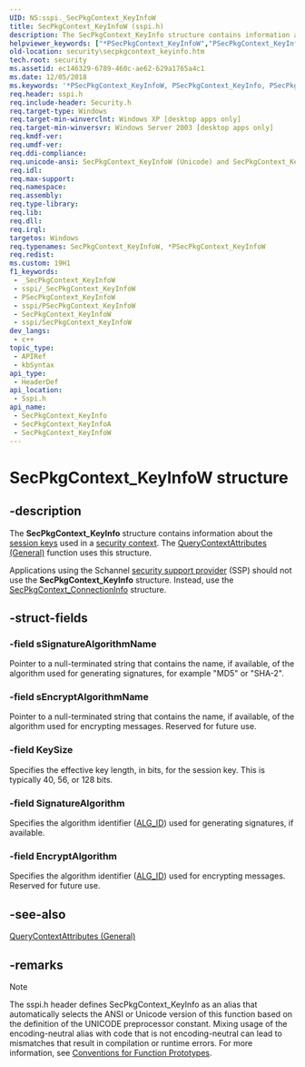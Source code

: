 ```yaml
---
UID: NS:sspi._SecPkgContext_KeyInfoW
title: SecPkgContext_KeyInfoW (sspi.h)
description: The SecPkgContext_KeyInfo structure contains information about the session keys used in a security context. (Unicode)
helpviewer_keywords: ["*PSecPkgContext_KeyInfoW","PSecPkgContext_KeyInfo","PSecPkgContext_KeyInfo structure pointer [Security]","SecPkgContext_KeyInfo","SecPkgContext_KeyInfo structure [Security]","SecPkgContext_KeyInfoA","SecPkgContext_KeyInfoW","_ssp_secpkgcontext_keyinfo","security.secpkgcontext_keyinfo","sspi/PSecPkgContext_KeyInfo","sspi/SecPkgContext_KeyInfo","sspi/SecPkgContext_KeyInfoA","sspi/SecPkgContext_KeyInfoW"]
old-location: security\secpkgcontext_keyinfo.htm
tech.root: security
ms.assetid: ec146329-6789-460c-ae62-629a1765a4c1
ms.date: 12/05/2018
ms.keywords: '*PSecPkgContext_KeyInfoW, PSecPkgContext_KeyInfo, PSecPkgContext_KeyInfo structure pointer [Security], SecPkgContext_KeyInfo, SecPkgContext_KeyInfo structure [Security], SecPkgContext_KeyInfoA, SecPkgContext_KeyInfoW, _ssp_secpkgcontext_keyinfo, security.secpkgcontext_keyinfo, sspi/PSecPkgContext_KeyInfo, sspi/SecPkgContext_KeyInfo, sspi/SecPkgContext_KeyInfoA, sspi/SecPkgContext_KeyInfoW'
req.header: sspi.h
req.include-header: Security.h
req.target-type: Windows
req.target-min-winverclnt: Windows XP [desktop apps only]
req.target-min-winversvr: Windows Server 2003 [desktop apps only]
req.kmdf-ver: 
req.umdf-ver: 
req.ddi-compliance: 
req.unicode-ansi: SecPkgContext_KeyInfoW (Unicode) and SecPkgContext_KeyInfoA (ANSI)
req.idl: 
req.max-support: 
req.namespace: 
req.assembly: 
req.type-library: 
req.lib: 
req.dll: 
req.irql: 
targetos: Windows
req.typenames: SecPkgContext_KeyInfoW, *PSecPkgContext_KeyInfoW
req.redist: 
ms.custom: 19H1
f1_keywords:
 - _SecPkgContext_KeyInfoW
 - sspi/_SecPkgContext_KeyInfoW
 - PSecPkgContext_KeyInfoW
 - sspi/PSecPkgContext_KeyInfoW
 - SecPkgContext_KeyInfoW
 - sspi/SecPkgContext_KeyInfoW
dev_langs:
 - c++
topic_type:
 - APIRef
 - kbSyntax
api_type:
 - HeaderDef
api_location:
 - Sspi.h
api_name:
 - SecPkgContext_KeyInfo
 - SecPkgContext_KeyInfoA
 - SecPkgContext_KeyInfoW
---
```


# SecPkgContext_KeyInfoW structure


## -description

The <b>SecPkgContext_KeyInfo</b> structure contains information about the <a href="/windows/desktop/SecGloss/s-gly">session keys</a> used in a <a href="/windows/desktop/SecGloss/s-gly">security context</a>. The 
<a href="/windows/desktop/api/sspi/nf-sspi-querycontextattributesa">QueryContextAttributes (General)</a> function uses this structure.

Applications using the Schannel <a href="/windows/desktop/SecGloss/s-gly">security support provider</a> (SSP) should not use the <b>SecPkgContext_KeyInfo</b> structure. Instead, use the <a href="/windows/desktop/api/schannel/ns-schannel-secpkgcontext_connectioninfo">SecPkgContext_ConnectionInfo</a> structure.

## -struct-fields

### -field sSignatureAlgorithmName

Pointer to a null-terminated string that contains the name, if available, of the algorithm used for generating signatures, for example "MD5" or "SHA-2".

### -field sEncryptAlgorithmName

Pointer to a null-terminated string that contains the name, if available, of the algorithm used for encrypting messages. Reserved for future use.

### -field KeySize

Specifies the effective key length, in bits, for the session key. This is typically 40, 56, or 128 bits.

### -field SignatureAlgorithm

Specifies the algorithm identifier (<a href="/windows/desktop/SecCrypto/alg-id">ALG_ID</a>) used for generating signatures, if available.

### -field EncryptAlgorithm

Specifies the algorithm identifier (<a href="/windows/desktop/SecCrypto/alg-id">ALG_ID</a>) used for encrypting messages. Reserved for future use.

## -see-also

<a href="/windows/desktop/api/sspi/nf-sspi-querycontextattributesa">QueryContextAttributes (General)</a>

## -remarks

> [!NOTE]
> The sspi.h header defines SecPkgContext_KeyInfo as an alias that automatically selects the ANSI or Unicode version of this function based on the definition of the UNICODE preprocessor constant. Mixing usage of the encoding-neutral alias with code that is not encoding-neutral can lead to mismatches that result in compilation or runtime errors. For more information, see [Conventions for Function Prototypes](/windows/win32/intl/conventions-for-function-prototypes).

